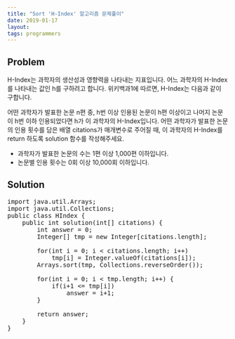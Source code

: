 ```yaml
---
title: "Sort 'H-Index' 알고리즘 문제풀이"
date: 2019-01-17
layout:
tags: programmers
---
```



## Problem
H-Index는 과학자의 생산성과 영향력을 나타내는 지표입니다. 어느 과학자의 H-Index를 나타내는 값인 h를 구하려고 합니다. 위키백과1에 따르면, H-Index는 다음과 같이 구합니다.

어떤 과학자가 발표한 논문 n편 중, h번 이상 인용된 논문이 h편 이상이고 나머지 논문이 h번 이하 인용되었다면 h가 이 과학자의 H-Index입니다.
어떤 과학자가 발표한 논문의 인용 횟수를 담은 배열 citations가 매개변수로 주어질 때, 이 과학자의 H-Index를 return 하도록 solution 함수를 작성해주세요.

- 과학자가 발표한 논문의 수는 1편 이상 1,000편 이하입니다.
- 논문별 인용 횟수는 0회 이상 10,000회 이하입니다.

## Solution
<pre>
import java.util.Arrays;
import java.util.Collections;
public class HIndex {
	public int solution(int[] citations) {
        int answer = 0;
        Integer[] tmp = new Integer[citations.length];
        
        for(int i = 0; i < citations.length; i++)
        	tmp[i] = Integer.valueOf(citations[i]);        
        Arrays.sort(tmp, Collections.reverseOrder());
        
        for(int i = 0; i < tmp.length; i++) {
        	if(i+1 <= tmp[i])
        		answer = i+1;
        }
        
        return answer;
    }
}    
</pre>
